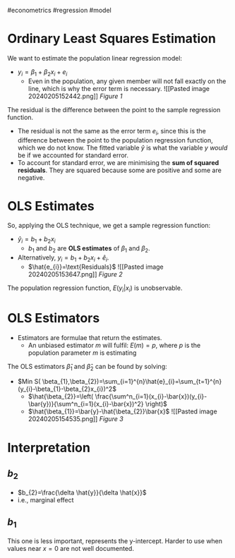 #econometrics #regression #model
# Ordinary Least Squares Estimation
We want to estimate the population linear regression model:
- $y_{i}=\beta_{1}+\beta_{2}x_{i}+e_{i}$
	- Even in the population, any given member will not fall exactly on the line, which is why the error term is necessary.
![[Pasted image 20240205152442.png]]
*Figure 1*

The residual is the difference between the point to the sample regression function.
- The residual is not the same as the error term $e_{i}$, since this is the difference between the point to the population regression function, which we do not know.
The fitted variable $\hat{y}$ is what the variable $y$ *would* be if we accounted for standard error.
- To account for standard error, we are minimising the **sum of squared residuals**. They are squared because some are positive and some are negative.
# OLS Estimates
So, applying the OLS technique, we get a sample regression function:
- $\hat{y}_{i}=b_{1}+b_{2}x_{i}$
	- $b_{1}$ and $b_{2}$ are **OLS estimates** of $\beta_{1}$ and $\beta_{2}$.
- Alternatively, $y_{i}=b_{1}+b_{2}x_{i}+\hat{e}_{i}$.
	- $\hat{e_{i}}=\text{Residuals}$
![[Pasted image 20240205153647.png]]
*Figure 2*

The population regression function, $E(y_{i}|x_{i})$ is unobservable.
# OLS Estimators
- Estimators are formulae that return the estimates.
	- An unbiased estimator $m$ will fulfil: $E(m)=p$, where $p$ is the population parameter $m$ is estimating

The OLS estimators $\hat{\beta}_{1}\text{ and } \hat{\beta}_{2}$ can be found by solving:
- $Min S( \beta_{1},\beta_{2})=\sum_{i=1}^{n}\hat{e}_{i}=\sum_{t=1}^{n}(y_{i}-\beta_{1}-\beta_{2}x_{i})^2$
	- $\hat{\beta_{2}}=\left( \frac{\sum^n_{i=1}(x_{i}-\bar{x})(y_{i}-\bar{y})}{\sum^n_{i=1}(x_{i}-\bar{x})^2} \right)$
	- $\hat{\beta_{1}}=\bar{y}-\hat{\beta_{2}}\bar{x}$
![[Pasted image 20240205154535.png]]
*Figure 3*

# Interpretation
## $b_{2}$
- $b_{2}=\frac{\delta \hat{y}}{\delta \hat{x}}$
- i.e., marginal effect
## $b_{1}$
This one is less important, represents the y-intercept.
Harder to use when values near $x=0$ are not well documented.
